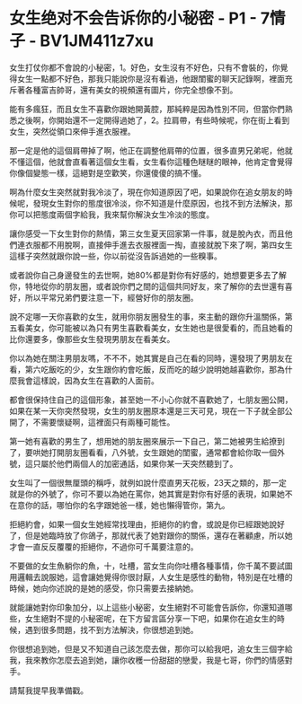 # 女生绝对不会告诉你的小秘密 - P1 - 7情子 - BV1JM411z7xu

女生打仗你都不會說的小秘密，1。好色，女生沒有不好色，只有不會裝的，你覺得女生一點都不好色，那我只能說你是沒有看過，他跟閨蜜的聊天記錄啊，裡面充斥著各種富吉帥哥，還有美女的視頻還有圖片，你完全想像不到。

能有多瘋狂，而且女生不喜歡你跟她開黃腔，那純粹是因為性別不同，但當你們熟悉之後啊，你開始還不一定開得過她了，2。拉肩帶，有些時候呢，你在街上看到女生，突然從領口來伸手進衣服裡。

那一定是他的這個肩帶掉了啊，他正在調整他肩帶的位置，很多直男兄弟呢，他就不懂這個，他就會直看著這個女生看，女生看你這種色瞇瞇的眼神，他肯定會覺得你像個變態一樣，這絕對是空歡笑，你還傻傻的搞不懂。

啊為什麼女生突然就對我冷淡了，現在你知道原因了吧，如果說你在追女朋友的時候呢，發現女生對你的態度很冷淡，你不知道是什麼原因，也找不到方法解決，那你可以把態度兩個字給我，我來幫你解決女生冷淡的態度。

讓你感受一下女生對你的熱情，第三女生夏天回家第一件事，就是脫內衣，而且他們連衣服都不用脫啊，直接伸手進去衣服裡面一掏，直接就脫下來了啊，第四女生這樣子突然就跟你說一些，你以前從沒告訴過她的一些糗事。

或者說你自己身邊發生的去世啊，她80%都是對你有好感的，她想要更多去了解你，特地從你的朋友圈，或者說你們之間的這個共同好友，來了解你的去世還有喜好，所以平常兄弟們要注意一下，經營好你的朋友圈。

說不定哪一天你喜歡的女生，就用你朋友圈發生的事，來主動的跟你升溫關係，第五看美女，你可能被以為只有男生喜歡看美女，女生她也是很愛看的，而且她看的比你還要多，像那些女生發現男朋友在看美女。

你以為她在關注男朋友嗎，不不不，她其實是自己在看的同時，還發現了男朋友在看，第六吃飯吃的少，女生跟你約會吃飯，反而吃的越少說明她越喜歡你，那為什麼我會這樣說，因為女生在喜歡的人面前。

都會很保持住自己的這個形象，甚至她一不小心你就不喜歡她了，七朋友圈公開，如果在某一天你突然發現，女生的朋友圈原本還是三天可見，現在一下子就全部公開了，不需要懷疑啊，這裡面只有兩種可能性。

第一她有喜歡的男生了，想用她的朋友圈來展示一下自己，第二她被男生給撩到了，要哄她打開朋友圈看看，八外號，女生跟她的閨蜜，通常都會給你取一個外號，這只屬於他們兩個人的加密通話，如果你某一天突然聽到了。

女生叫了一個很無厘頭的稱呼，就例如說什麼直男天花板，23天之類的，那一定就是你的外號了，你可不要以為她在罵你，她其實是對你有好感的表現，如果她不在意你的話，哪怕你的名字跟她爸一樣，她也懶得管你，第九。

拒絕約會，如果一個女生她經常找理由，拒絕你的約會，或說是你已經跟她說好了，但是她臨時放了你鴿子，那就代表了她對跟你的關係，還存在著顧慮，所以她才會一直反反覆覆的拒絕你，不過你可千萬要注意的。

不要做的女生魚躺你的魚，十，吐槽，當女生向你吐槽各種事情，你千萬不要試圖用邏輯去說服她，這會讓她覺得你很討厭，人女生是感性的動物，特別是在吐槽的時候，她向你述說的是她的感受，你只需要去接納她。

就能讓她對你印象加分，以上這些小秘密，女生絕對不可能會告訴你，你還知道哪些，女生絕對不提的小秘密呢，在下方留言區分享一下吧，如果你在追女生的時候，遇到很多問題，找不到方法解決，你很想追到她。

你很想追到她，但是又不知道自己該怎麼去做，那你可以給我吧，追女生三個字給我，我來教你怎麼去追到她，讓你收穫一份甜甜的戀愛，我是七哥，你們的情感對手。

請幫我提早我準備戳。